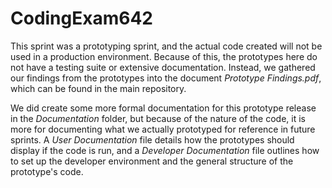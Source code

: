 # CodingExam642
This sprint was a prototyping sprint, and the actual code created will not be used in a production environment. Because of this, the prototypes here do not have a testing suite or extensive documentation. Instead, we gathered our findings from the prototypes into the document *Prototype Findings.pdf*, which can be found in the main repository.

We did create some more formal documentation for this prototype release in the *Documentation* folder, but because of the nature of the code, it is more for documenting what we actually prototyped for reference in future sprints. A *User Documentation* file details how the prototypes should display if the code is run, and a *Developer Documentation* file outlines how to set up the developer environment and the general structure of the prototype's code. 
